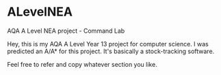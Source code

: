 # ALevelNEA
AQA A Level NEA project - Command Lab

Hey, this is my AQA A Level Year 13 project for computer science. I was predicted an A/A* for this project.
It's basically a stock-tracking software.

Feel free to refer and copy whatever section you like.
